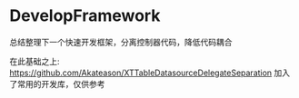 # DevelopFramework
总结整理下一个快速开发框架，分离控制器代码，降低代码耦合

在此基础之上:
https://github.com/Akateason/XTTableDatasourceDelegateSeparation
加入了常用的开发库，仅供参考
